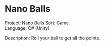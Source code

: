 # Nano Balls
Project: Nano Balls
Sort: Game  
Language: C# (Unity)  

Description: Roll your ball to get all the points.